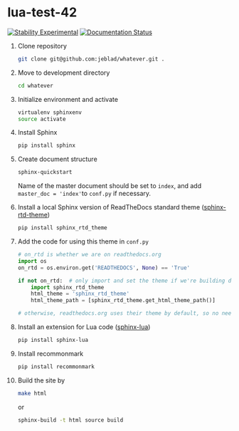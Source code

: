 # lua-test-42

[![Stability Experimental](https://img.shields.io/badge/stability-experimental-orange.svg?style=for-the-badge)](https://www.mediawiki.org/wiki/Template:Extension#status)
[![Documentation Status](https://readthedocs.org/projects/test-lvl-42/badge/?style=for-the-badge&version=latest)](https://test-lvl-42.readthedocs.io/en/latest/?badge=latest)

1. Clone repository

	```bash
	git clone git@github.com:jeblad/whatever.git .
	```

2. Move to development directory

	```bash
	cd whatever
	```

3. Initialize environment and activate

	```bash
	virtualenv sphinxenv
	source activate
	```

4. Install Sphinx

	```bash
	pip install sphinx
	```

5. Create document structure

	```bash
	sphinx-quickstart
	```

	Name of the master document should be set to `index`, and add `master_doc = 'index'`to `conf.py` if necessary.

5. Install a local Sphinx version of ReadTheDocs standard theme ([sphinx-rtd-theme](https://pypi.org/project/sphinx-rtd-theme/))

	```bash
	pip install sphinx_rtd_theme
	```

6. Add the code for using this theme in `conf.py`

	```python
	# on_rtd is whether we are on readthedocs.org
	import os
	on_rtd = os.environ.get('READTHEDOCS', None) == 'True'

	if not on_rtd:  # only import and set the theme if we're building docs locally
		import sphinx_rtd_theme
		html_theme = 'sphinx_rtd_theme'
		html_theme_path = [sphinx_rtd_theme.get_html_theme_path()]

	# otherwise, readthedocs.org uses their theme by default, so no need to specify it
	```

7. Install an extension for Lua code ([sphinx-lua](https://pypi.org/project/sphinx-lua/))

	```bash
	pip install sphinx-lua
	```

8. Install recommonmark

	```bash
	pip install recommonmark
	```

8. Build the site by

	```bash
	make html
	```

	or

	```bash
	sphinx-build -t html source build
	```
